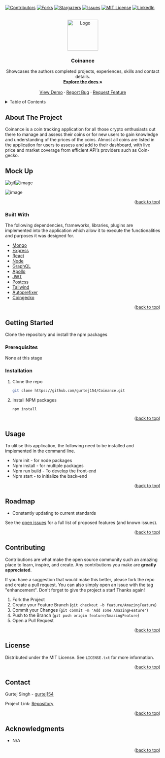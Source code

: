 <div id="top"></div>
<!--
*** Thanks for checking out the Best-README-Template. If you have a suggestion
*** that would make this better, please fork the repo and create a pull request
*** or simply open an issue with the tag "enhancement".
*** Don't forget to give the project a star!
*** Thanks again! Now go create something AMAZING! :D
-->

<!-- PROJECT SHIELDS -->
<!--
*** I'm using markdown "reference style" links for readability.
*** Reference links are enclosed in brackets [ ] instead of parentheses ( ).
*** See the bottom of this document for the declaration of the reference variables
*** for contributors-url, forks-url, etc. This is an optional, concise syntax you may use.
*** https://www.markdownguide.org/basic-syntax/#reference-style-links
-->

[![Contributors][contributors-shield]][contributors-url]
[![Forks][forks-shield]][forks-url]
[![Stargazers][stars-shield]][stars-url]
[![Issues][issues-shield]][issues-url]
[![MIT License][license-shield]][license-url]
[![LinkedIn][linkedin-shield]][linkedin-url]

<!-- PROJECT LOGO -->
<br />
<div align="center">
  <a href="https://github.com/gurtej154/Textable-project">
    <img src="/client/public/README-Logo.gif" alt="Logo" width="100" height="100">
  </a>

<h3 align="center">Coinance</h3>

  <p align="center">
    Showcases the authors completed projects, experiences, skills and contact details.
    <br />
    <a href="https://github.com/gurtej154/Coinance"><strong>Explore the docs »</strong></a>
    <br />
    <br />
    <a href="">View Demo</a>
    ·
    <a href="https://github.com/gurtej154/Coinance/issues">Report Bug</a>
    ·
    <a href="https://github.com/gurtej154/Coinance/issues">Request Feature</a>
  </p>
</div>

<!-- TABLE OF CONTENTS -->
<details>
  <summary>Table of Contents</summary>
  <ol>
    <li>
      <a href="#about-the-project">About The Project</a>
      <ul>
       <li><a href="#mock-up">Built With</a></li>
        <li><a href="#built-with">Built With</a></li>
      </ul>
    </li>
    <li>
      <a href="#getting-started">Getting Started</a>
      <ul>
        <li><a href="#prerequisites">Prerequisites</a></li>
        <li><a href="#installation">Installation</a></li>
      </ul>
    </li>
    <li><a href="#usage">Usage</a></li>
    <li><a href="#roadmap">Roadmap</a></li>
    <li><a href="#contributing">Contributing</a></li>
    <li><a href="#license">License</a></li>
    <li><a href="#contact">Contact</a></li>
    <li><a href="#acknowledgments">Acknowledgments</a></li>
  </ol>
</details>

<!-- ABOUT THE PROJECT -->

## About The Project

Coinance is a coin tracking application for all those crypto enthusiasts out there to manage and assess their coins or for new users to gain knowledge and understanding of the prices of the coins.
Almost all coins are listed in the application for users to assess and add to their dashboard, with live price and market coverage from efficient API’s providers such as Coin-gecko.

## Mock Up

![gif](/client/public/Live-demo.gif)![image](/client/public/Still-mode.png)

![image](/client/public/Laptop-mode.png)

<p align="right">(<a href="#top">back to top</a>)</p>

### Built With

The following dependencies, frameworks, libraries, plugins are implemented into the application which allow it to execute the functionalities and purposes it was designed for.

- [Mongo](https://www.mongodb.com/)
- [Express](https://expressjs.com/)
- [React](https://reactjs.org/)
- [Node](https://nodejs.org/en/)
- [GraphQL](https://graphql.org/)
- [Apollo](https://www.apollographql.com/)
- [JWT](https://jwt.io/)
- [Postcss](https://www.google.com/search?q=postcss&oq=postcss&aqs=chrome.0.69i59j0i67l6j69i60.2041j0j7&sourceid=chrome&ie=UTF-8)
- [Tailwind](https://jwt.io/)
- [Autoprefixer](https://tailwindcss.com/docs/using-with-preprocessors)
- [Coingecko](https://www.coingecko.com/)

<p align="right">(<a href="#top">back to top</a>)</p>

<!-- GETTING STARTED -->

## Getting Started

Clone the repository and install the npm packages

### Prerequisites

None at this stage

### Installation

1. Clone the repo

   ```sh
   git clone https://github.com/gurtej154/Coinance.git
   ```

2. Install NPM packages
   ```sh
   npm install
   ```

<p align="right">(<a href="#top">back to top</a>)</p>

<!-- USAGE EXAMPLES -->

## Usage

To ulitise this application, the following need to be installed and implemented in the command line.

- Npm init - for node packages
- Npm install - for multiple packages
- Npm run build - To develop the front-end
- Npm start - to initialize the back-end

<p align="right">(<a href="#top">back to top</a>)</p>

<!-- ROADMAP -->

## Roadmap

- Constantly updating to current standards

See the [open issues](https://github.com/gurtej154/Coinance/issues) for a full list of proposed features (and known issues).

<p align="right">(<a href="#top">back to top</a>)</p>

<!-- CONTRIBUTING -->

## Contributing

Contributions are what make the open source community such an amazing place to learn, inspire, and create. Any contributions you make are **greatly appreciated**.

If you have a suggestion that would make this better, please fork the repo and create a pull request. You can also simply open an issue with the tag "enhancement".
Don't forget to give the project a star! Thanks again!

1. Fork the Project
2. Create your Feature Branch (`git checkout -b feature/AmazingFeature`)
3. Commit your Changes (`git commit -m 'Add some AmazingFeature'`)
4. Push to the Branch (`git push origin feature/AmazingFeature`)
5. Open a Pull Request

<p align="right">(<a href="#top">back to top</a>)</p>

<!-- LICENSE -->

## License

Distributed under the MIT License. See `LICENSE.txt` for more information.

<p align="right">(<a href="#top">back to top</a>)</p>

<!-- CONTACT -->

## Contact

Gurtej Singh - [gurtej154](gurtej154@gmail.com)

Project Link: [Repository](https://github.com/gurtej154/Coinance)

<p align="right">(<a href="#top">back to top</a>)</p>

<!-- ACKNOWLEDGMENTS -->

## Acknowledgments

- N/A

<p align="right">(<a href="#top">back to top</a>)</p>

<!-- MARKDOWN LINKS & IMAGES -->
<!-- https://www.markdownguide.org/basic-syntax/#reference-style-links -->

[contributors-shield]: https://img.shields.io/github/contributors/gurtej154/Coinance.svg?style=for-the-badge
[contributors-url]: https://github.com/gurtej154/Coinance/graphs/contributors
[forks-shield]: https://img.shields.io/github/forks/gurtej154/Coinance.svg?style=for-the-badge
[forks-url]: https://github.com/gurtej154/Coinance/network/members
[stars-shield]: https://img.shields.io/github/stars/gurtej154/Coinance.svg?style=for-the-badge
[stars-url]: https://github.com/gurtej154/Coinance/stargazers
[issues-shield]: https://img.shields.io/github/issues/gurtej154/Coinance.svg?style=for-the-badge
[issues-url]: https://github.com/gurtej154/Coinance/issues
[license-shield]: https://img.shields.io/github/license/gurtej154/Coinance.svg?style=for-the-badge
[license-url]: https://github.com/gurtej154/Coinance/blob/master/LICENSE.txt
[linkedin-shield]: https://img.shields.io/badge/-LinkedIn-black.svg?style=for-the-badge&logo=linkedin&colorB=555
[linkedin-url]: https://www.linkedin.com/in/gurtej-singh-336621224/
[product-screenshot]: images/screenshot.png
